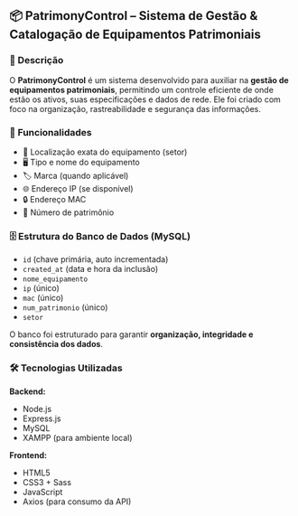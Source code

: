 ## 📦 PatrimonyControl – Sistema de Gestão & Catalogação de Equipamentos Patrimoniais

### 🧾 Descrição

O **PatrimonyControl** é um sistema desenvolvido para auxiliar na **gestão de equipamentos patrimoniais**, permitindo um controle eficiente de onde estão os ativos, suas especificações e dados de rede. Ele foi criado com foco na organização, rastreabilidade e segurança das informações.

### 🧩 Funcionalidades

* 📍 Localização exata do equipamento (setor)
* 🖥️ Tipo e nome do equipamento
* 🏷️ Marca (quando aplicável)
* 🌐 Endereço IP (se disponível)
* 🔒 Endereço MAC
* 🧾 Número de patrimônio

### 🗄️ Estrutura do Banco de Dados (MySQL)

* `id` (chave primária, auto incrementada)
* `created_at` (data e hora da inclusão)
* `nome_equipamento`
* `ip` (único)
* `mac` (único)
* `num_patrimonio` (único)
* `setor`

O banco foi estruturado para garantir **organização, integridade e consistência dos dados**.

### 🛠️ Tecnologias Utilizadas

**Backend:**

* Node.js
* Express.js
* MySQL
* XAMPP (para ambiente local)

**Frontend:**

* HTML5
* CSS3 + Sass
* JavaScript
* Axios (para consumo da API)
